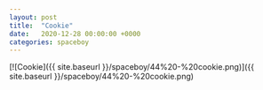 ```yaml
---
layout: post
title:  "Cookie"
date:   2020-12-28 00:00:00 +0000
categories: spaceboy
---
```


[![Cookie]({{ site.baseurl }}/spaceboy/44%20-%20cookie.png)]({{ site.baseurl }}/spaceboy/44%20-%20cookie.png)

